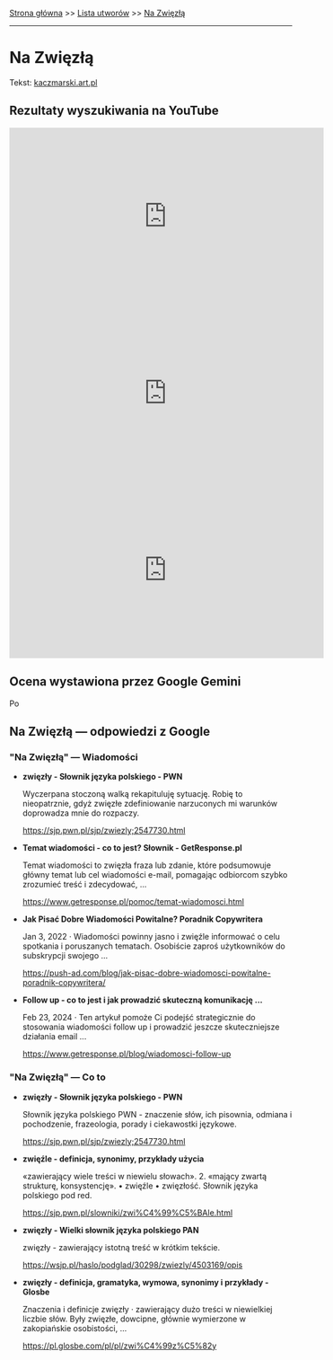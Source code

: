 [Strona główna](../index.md) >> [Lista utworów](../list.md) >> [Na Zwięzłą](332.md)

---

# Na Zwięzłą

Tekst: [kaczmarski.art.pl](https://www.kaczmarski.art.pl/tworczosc/wiersze/na-zwiezla/)

## Rezultaty wyszukiwania na YouTube

<iframe width="560" height="315" src="https://www.youtube.com/embed/8IaWemVjIhY?si=IdontcarewhotheIRSsendsImnotpayingtaxes" title="YouTube video player" frameborder="0" allow="accelerometer; autoplay; clipboard-write; encrypted-media; gyroscope; picture-in-picture; web-share" referrerpolicy="strict-origin-when-cross-origin" allowfullscreen></iframe>

<iframe width="560" height="315" src="https://www.youtube.com/embed/3_PaRYzdRj0?si=IdontcarewhotheIRSsendsImnotpayingtaxes" title="YouTube video player" frameborder="0" allow="accelerometer; autoplay; clipboard-write; encrypted-media; gyroscope; picture-in-picture; web-share" referrerpolicy="strict-origin-when-cross-origin" allowfullscreen></iframe>

<iframe width="560" height="315" src="https://www.youtube.com/embed/ZVCo28AAHkU?si=IdontcarewhotheIRSsendsImnotpayingtaxes" title="YouTube video player" frameborder="0" allow="accelerometer; autoplay; clipboard-write; encrypted-media; gyroscope; picture-in-picture; web-share" referrerpolicy="strict-origin-when-cross-origin" allowfullscreen></iframe>

## Ocena wystawiona przez Google Gemini

Po

## Na Zwięzłą — odpowiedzi z Google

### "Na Zwięzłą" — Wiadomości

- **zwięzły - Słownik języka polskiego - PWN**

    Wyczerpana stoczoną walką rekapituluję sytuację. Robię to nieopatrznie, gdyż zwięzłe zdefiniowanie narzuconych mi warunków doprowadza mnie do rozpaczy. 

   <https://sjp.pwn.pl/sjp/zwiezly;2547730.html>
- **Temat wiadomości - co to jest?  Słownik - GetResponse.pl**

    Temat wiadomości to zwięzła fraza lub zdanie, które podsumowuje główny temat lub cel wiadomości e-mail, pomagając odbiorcom szybko zrozumieć treść i zdecydować, ... 

   <https://www.getresponse.pl/pomoc/temat-wiadomosci.html>
- **Jak Pisać Dobre Wiadomości Powitalne? Poradnik Copywritera**

    Jan 3, 2022  ·  Wiadomości powinny jasno i zwięźle informować o celu spotkania i poruszanych tematach. Osobiście zaproś użytkowników do subskrypcji swojego ... 

   <https://push-ad.com/blog/jak-pisac-dobre-wiadomosci-powitalne-poradnik-copywritera/>
- **Follow up - co to jest i jak prowadzić skuteczną komunikację ...**

    Feb 23, 2024  ·  Ten artykuł pomoże Ci podejść strategicznie do stosowania wiadomości follow up i prowadzić jeszcze skuteczniejsze działania email ... 

   <https://www.getresponse.pl/blog/wiadomosci-follow-up>

### "Na Zwięzłą" — Co to

- **zwięzły - Słownik języka polskiego - PWN**

    Słownik języka polskiego PWN - znaczenie słów, ich pisownia, odmiana i pochodzenie, frazeologia, porady i ciekawostki językowe. 

   <https://sjp.pwn.pl/sjp/zwiezly;2547730.html>
- **zwięźle - definicja, synonimy, przykłady użycia**

    «zawierający wiele treści w niewielu słowach». 2. «mający zwartą strukturę, konsystencję». • zwięźle • zwięzłość. Słownik języka polskiego pod red. 

   <https://sjp.pwn.pl/slowniki/zwi%C4%99%C5%BAle.html>
- **zwięzły - Wielki słownik języka polskiego PAN**

    zwięzły - zawierający istotną treść w krótkim tekście. 

   <https://wsjp.pl/haslo/podglad/30298/zwiezly/4503169/opis>
- **zwięzły - definicja, gramatyka, wymowa, synonimy i przykłady - Glosbe**

    Znaczenia i definicje zwięzły · zawierający dużo treści w niewielkiej liczbie słów. Były zwięzłe, dowcipne, głównie wymierzone w zakopiańskie osobistości, ... 

   <https://pl.glosbe.com/pl/pl/zwi%C4%99z%C5%82y>

